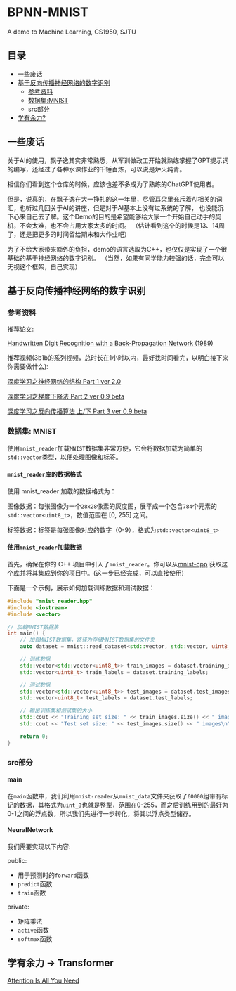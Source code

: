 # BPNN-MNIST

A demo to Machine Learning, CS1950, SJTU

## 目录

- [一些废话](#一些废话)
- [基于反向传播神经网络的数字识别](#基于反向传播神经网络的数字识别)
  - [参考资料](#参考资料)
  - [数据集:MNIST](#数据集-mnist)
  - [src部分](#src部分)
- [学有余力?](#学有余力--transformer)

## 一些废话

关于AI的使用，飘子逸其实非常熟悉，从军训做政工开始就熟练掌握了GPT提示词的编写，还经过了各种水课作业的千锤百炼，可以说是炉火纯青。

相信你们看到这个仓库的时候，应该也差不多成为了熟练的ChatGPT使用者。

但是，说真的，在飘子逸在大一挣扎的这一年里，尽管耳朵里充斥着AI相关的词汇，也听过几回关于AI的讲座，但是对于AI基本上没有过系统的了解，
也没能沉下心来自己去了解。这个Demo的目的是希望能够给大家一个开始自己动手的契机，不会太难，也不会占用大家太多的时间。
（估计看到这个的时候是13、14周了，还是把更多的时间留给期末和大作业吧）

为了不给大家带来额外的负担，demo的语言选取为C++，也仅仅是实现了一个很基础的基于神经网络的数字识别。
（当然，如果有同学能力较强的话，完全可以无视这个框架，自己实现）

## 基于反向传播神经网络的数字识别

### 参考资料

推荐论文:

[Handwritten Digit Recognition with a Back-Propagation Network (1989)](https://proceedings.neurips.cc/paper_files/paper/1989/file/53c3bce66e43be4f209556518c2fcb54-Paper.pdf)

推荐视频(3b1b的系列视频，总时长在1小时以内，最好找时间看完，以明白接下来你需要做什么):

[深度学习之神经网络的结构 Part 1 ver 2.0](https://www.bilibili.com/video/BV1bx411M7Zx/?share_source=copy_web&vd_source=4e87a3cc94a0b88cbc06001f2d08d6a8)

[深度学习之梯度下降法 Part 2 ver 0.9 beta](https://www.bilibili.com/video/BV1Ux411j7ri/?share_source=copy_web&vd_source=4e87a3cc94a0b88cbc06001f2d08d6a8)

[深度学习之反向传播算法 上/下 Part 3 ver 0.9 beta](https://www.bilibili.com/video/BV16x411V7Qg/?share_source=copy_web&vd_source=4e87a3cc94a0b88cbc06001f2d08d6a8)

### 数据集: MNIST

使用`mnist_reader`加载`MNIST`数据集非常方便，它会将数据加载为简单的`std::vector`类型，以便处理图像和标签。

#### `mnist_reader`库的数据格式

使用 mnist_reader 加载的数据格式为：

图像数据：每张图像为一个`28x28`像素的灰度图，展平成一个包含`784`个元素的`std::vector<uint8_t>`，数值范围在 [0, 255] 之间。

标签数据：标签是每张图像对应的数字（0-9），格式为`std::vector<uint8_t>`

#### 使用`mnist_reader`加载数据

首先，确保在你的 C++ 项目中引入了`mnist_reader`。你可以从[mnist-cpp](https://github.com/wichtounet/mnist) 获取这个库并将其集成到你的项目中。(这一步已经完成，可以直接使用)

下面是一个示例，展示如何加载训练数据和测试数据：

```c++
#include "mnist_reader.hpp"
#include <iostream>
#include <vector>

// 加载MNIST数据集
int main() {
    // 加载MNIST数据集，路径为存储MNIST数据集的文件夹
    auto dataset = mnist::read_dataset<std::vector, std::vector, uint8_t, uint8_t>("mnist_data");

    // 训练数据
    std::vector<std::vector<uint8_t>> train_images = dataset.training_images;
    std::vector<uint8_t> train_labels = dataset.training_labels;

    // 测试数据
    std::vector<std::vector<uint8_t>> test_images = dataset.test_images;
    std::vector<uint8_t> test_labels = dataset.test_labels;

    // 输出训练集和测试集的大小
    std::cout << "Training set size: " << train_images.size() << " images\n";
    std::cout << "Test set size: " << test_images.size() << " images\n";

    return 0;
}
```

### src部分

#### main

在`main`函数中，我们利用`mnist-reader`从`mnist_data`文件夹获取了`60000`组带有标记的数据，其格式为`uint_8`也就是整型，范围在0-255，而之后训练用到的最好为0-1之间的浮点数，所以我们先进行一步转化，将其以浮点类型储存。

#### NeuralNetwork

我们需要实现以下内容:

public:
- 用于预测时的`forward`函数
- `predict`函数
- `train`函数

private:
- 矩阵乘法
- `active`函数
- `softmax`函数

## 学有余力 → Transformer

[Attention Is All You Need](https://user.phil.hhu.de/~cwurm/wp-content/uploads/2020/01/7181-attention-is-all-you-need.pdf)
